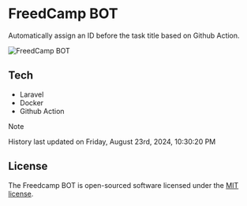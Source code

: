# FreedCamp BOT

Automatically assign an ID before the task title based on Github Action.

![FreedCamp BOT](https://repository-images.githubusercontent.com/737932867/7d34798b-2680-471c-b089-a78a718d3d6a)

## Tech

- Laravel
- Docker
- Github Action

> [!NOTE]  
> History last updated on Friday, August 23rd, 2024, 10:30:20 PM

## License

The Freedcamp BOT is open-sourced software licensed under the [MIT license](https://opensource.org/licenses/MIT).
